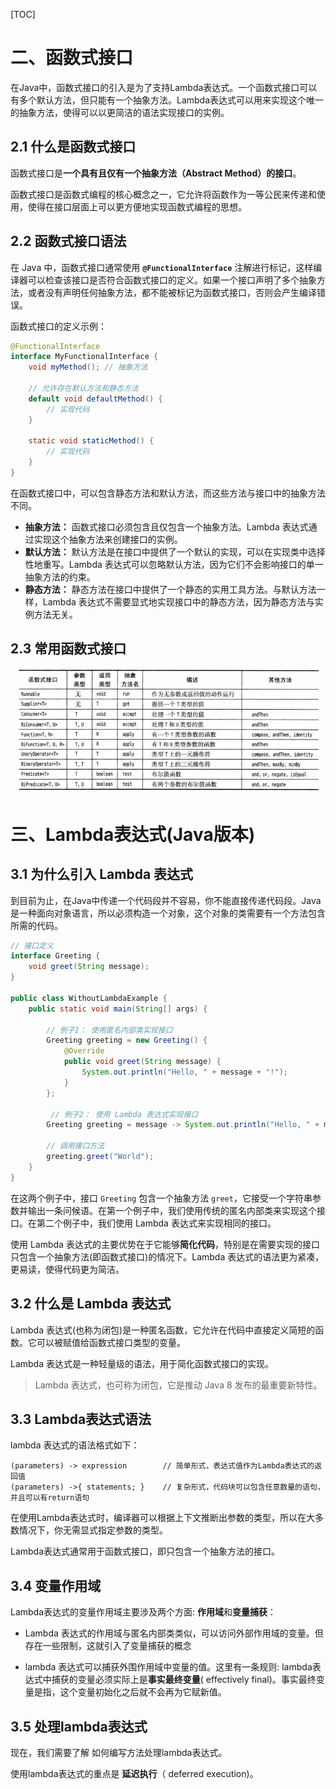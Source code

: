 [TOC]

# 二、函数式接口

在Java中，函数式接口的引入是为了支持Lambda表达式。一个函数式接口可以有多个默认方法，但只能有一个抽象方法。Lambda表达式可以用来实现这个唯一的抽象方法，使得可以以更简洁的语法实现接口的实例。



## 2.1 什么是函数式接口

函数式接口是**一个具有且仅有一个抽象方法（Abstract Method）的接口**。

函数式接口是函数式编程的核心概念之一，它允许将函数作为一等公民来传递和使用，使得在接口层面上可以更方便地实现函数式编程的思想。



## 2.2  函数式接口语法

在 Java 中，函数式接口通常使用 **`@FunctionalInterface`** 注解进行标记，这样编译器可以检查该接口是否符合函数式接口的定义。如果一个接口声明了多个抽象方法，或者没有声明任何抽象方法，都不能被标记为函数式接口，否则会产生编译错误。

函数式接口的定义示例：

```java
@FunctionalInterface
interface MyFunctionalInterface {
    void myMethod(); // 抽象方法

    // 允许存在默认方法和静态方法
    default void defaultMethod() {
        // 实现代码
    }

    static void staticMethod() {
        // 实现代码
    }
}
```

在函数式接口中，可以包含静态方法和默认方法，而这些方法与接口中的抽象方法不同。

- **抽象方法：** 函数式接口必须包含且仅包含一个抽象方法。Lambda 表达式通过实现这个抽象方法来创建接口的实例。
- **默认方法：** 默认方法是在接口中提供了一个默认的实现，可以在实现类中选择性地重写。Lambda 表达式可以忽略默认方法，因为它们不会影响接口的单一抽象方法的约束。
- **静态方法：** 静态方法在接口中提供了一个静态的实用工具方法。与默认方法一样，Lambda 表达式不需要显式地实现接口中的静态方法，因为静态方法与实例方法无关。





## 2.3 常用函数式接口

![image-20231212120052343](images/image-20231212120052343.png)



# 三、Lambda表达式(Java版本)

## 3.1 为什么引入 Lambda 表达式

到目前为止，在Java中传递一个代码段并不容易，你不能直接传递代码段。Java是一种面向对象语言，所以必须构造一个对象，这个对象的类需要有一个方法包含所需的代码。

```java
// 接口定义
interface Greeting {
    void greet(String message);
}

public class WithoutLambdaExample {
    public static void main(String[] args) {
    
        // 例子1： 使用匿名内部类实现接口
        Greeting greeting = new Greeting() {
            @Override
            public void greet(String message) {
                System.out.println("Hello, " + message + "!");
            }
        };
        
         // 例子2： 使用 Lambda 表达式实现接口
        Greeting greeting = message -> System.out.println("Hello, " + message + "!");

        // 调用接口方法
        greeting.greet("World");
    }
}
```

在这两个例子中，接口 `Greeting` 包含一个抽象方法 `greet`，它接受一个字符串参数并输出一条问候语。在第一个例子中，我们使用传统的匿名内部类来实现这个接口。在第二个例子中，我们使用 Lambda 表达式来实现相同的接口。

使用 Lambda 表达式的主要优势在于它能够**简化代码**，特别是在需要实现的接口只包含一个抽象方法(即函数式接口)的情况下。Lambda 表达式的语法更为紧凑，更易读，使得代码更为简洁。



## 3.2 什么是 Lambda 表达式

Lambda 表达式(也称为闭包)是一种匿名函数，它允许在代码中直接定义简短的函数。它可以被赋值给函数式接口类型的变量。

Lambda 表达式是一种轻量级的语法，用于简化函数式接口的实现。

> Lambda 表达式，也可称为闭包，它是推动 Java 8 发布的最重要新特性。



## 3.3 Lambda表达式语法

lambda 表达式的语法格式如下：

```
(parameters) -> expression        // 简单形式，表达式值作为Lambda表达式的返回值
(parameters) ->{ statements; }    // 复杂形式，代码块可以包含任意数量的语句，并且可以有return语句
```

在使用Lambda表达式时，编译器可以根据上下文推断出参数的类型，所以在大多数情况下，你无需显式指定参数的类型。

Lambda表达式通常用于函数式接口，即只包含一个抽象方法的接口。



## 3.4 变量作用域

Lambda表达式的变量作用域主要涉及两个方面: **作用域**和**变量捕获**：

- Lambda 表达式的作用域与匿名内部类类似，可以访问外部作用域的变量。但存在一些限制，这就引入了变量捕获的概念

- lambda 表达式可以捕获外围作用域中变量的值。这里有一条规则: lambda表达式中捕获的变量必须实际上是**事实最终变量**( effectively final)。事实最终变量是指，这个变量初始化之后就不会再为它赋新值。



## 3.5 处理lambda表达式

现在，我们需要了解 如何编写方法处理lambda表达式。

使用lambda表达式的重点是 **延迟执行**（ deferred execution)。